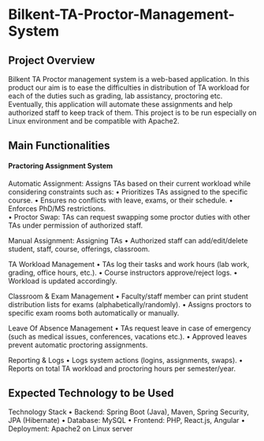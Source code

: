 # Bilkent-TA-Proctor-Management-System

## Project Overview
Bilkent TA Proctor management system is a web-based application. In this product our aim is to ease the difficulties in distribution of TA workload for each of the duties such as grading, lab assistancy, proctoring etc. Eventually, this application will automate these assignments and help authorized staff to keep track of them.
This project is to be run especially on Linux environment and be compatible with Apache2. 

## Main Functionalities
#### Practoring Assignment System

Automatic Assignment: Assigns TAs based on their current workload while considering constraints such as:
	•	Prioritizes TAs assigned to the specific course.
	•	Ensures no conflicts with leave, exams, or their schedule.
	•	Enforces PhD/MS restrictions.	
    •	Proctor Swap: TAs can request swapping some proctor duties with other TAs under permission of authorized staff.

Manual Assignment: Assigning TAs
    •   Authorized staff can add/edit/delete student, staff, course, offerings, classroom.

TA Workload Management
	•	TAs log their tasks and work hours (lab work, grading, office hours, etc.).
	•	Course instructors approve/reject logs.
	•	Workload is updated accordingly.

Classroom & Exam Management
	•	Faculty/staff member can print student distribution lists for exams (alphabetically/randomly).
	•	Assigns proctors to specific exam rooms both automatically or manually.

Leave Of Absence Management
	•	TAs request leave in case of emergency (such as medical issues, conferences, vacations etc.).
	•	Approved leaves prevent automatic proctoring assignments.

Reporting & Logs
	•	Logs system actions (logins, assignments, swaps).
	•	Reports on total TA workload and proctoring hours per semester/year.



## Expected Technology to be Used
Technology Stack
	•	Backend: Spring Boot (Java), Maven, Spring Security, JPA (Hibernate)
	•	Database: MySQL
	•	Frontend: PHP, React.js, Angular
	•	Deployment: Apache2 on Linux server





